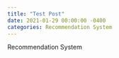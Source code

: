 ```yaml
---
title: "Test Post"
date: 2021-01-29 00:00:00 -0400
categories: Recommendation System
---
```


Recommendation System
